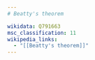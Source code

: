 ```yaml
---
# Beatty's theorem

wikidata: Q791663
msc_classification: 11
wikipedia_links:
  - "[[Beatty's theorem]]"
---
```


